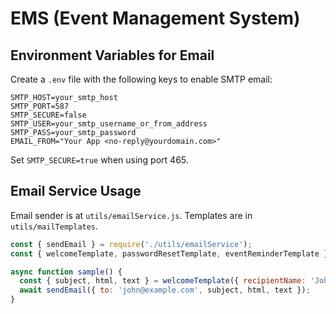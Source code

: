 # EMS (Event Management System)

## Environment Variables for Email
Create a `.env` file with the following keys to enable SMTP email:

```
SMTP_HOST=your_smtp_host
SMTP_PORT=587
SMTP_SECURE=false
SMTP_USER=your_smtp_username_or_from_address
SMTP_PASS=your_smtp_password
EMAIL_FROM="Your App <no-reply@yourdomain.com>"
```

Set `SMTP_SECURE=true` when using port 465.

## Email Service Usage
Email sender is at `utils/emailService.js`. Templates are in `utils/mailTemplates`.

```js
const { sendEmail } = require('./utils/emailService');
const { welcomeTemplate, passwordResetTemplate, eventReminderTemplate } = require('./utils/mailTemplates');

async function sample() {
  const { subject, html, text } = welcomeTemplate({ recipientName: 'John', appName: 'TechHack' });
  await sendEmail({ to: 'john@example.com', subject, html, text });
}
```
